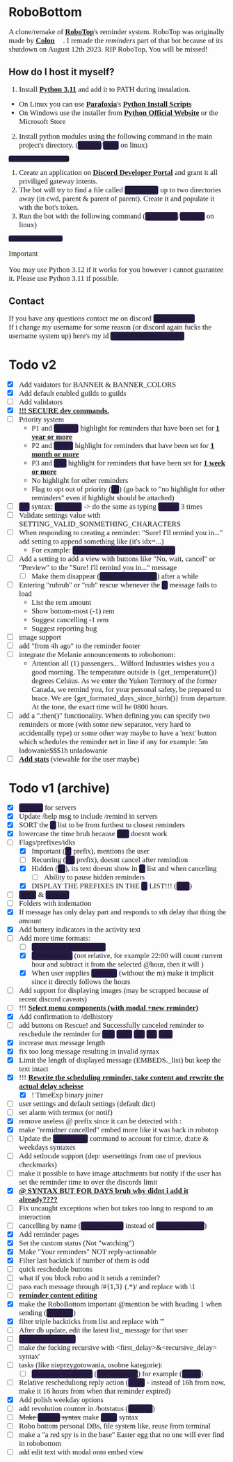 # RoboBottom
A clone/remake of **[RoboTop](https://robotop.xyz)**'s reminder system. RoboTop was originally made by **[Colon](https://gdcolon.com)** <img style="width: 15px; height: 15px;" src="https://cdn.discordapp.com/emojis/1132968267963715634.webp?size=64&name=fluff&quality=lossless"></img>. I remade the *reminders* part of that bot because of its shutdown on August 12th 2023. RIP RoboTop, You will be missed!

## How do I host it myself?
1. Install **[Python 3.11](https://www.python.org/downloads/)** and add it to PATH during instalation.
  - On Linux you can use **[Parafoxia](https://github.com/parafoxia)**'s **[Python Install Scripts](https://github.com/parafoxia/python-scripts)**
  - On Windows use the installer from **[Python Official Website](https://www.python.org/downloads/)** or the Microsoft Store
2. Install python modules using the following command in the main project's directory. (`pip3.11`/`pip3` on linux)
```
pip install -r requirements.txt
```
<!--1. Go to `settings.py` and change your settings accordingly.-->
1. Create an application on **[Discord Developer Portal](https://discord.com/developers/applications)** and grant it all priviliged gateway intents.
2. The bot will try to find a file called `TOKEN.txt` up to two directories away (in cwd, parent & parent of parent). Create it and populate it with the bot's token.
3. Run the bot with the following command (`python3.11`/`python3` on linux)
```
python src/robobottom.py
```

> [!IMPORTANT]
> You may use Python 3.12 if it works for you however i cannot guarantee it. Please use Python 3.11 if possible.

## Contact
If you have any questions contact me on discord `@thecreatorrrr`\
If i change my username for some reason (or discord again fucks the username system up) here's my id `<@507642999992352779>`

# Todo v2
- [X] Add vaidators for BANNER & BANNER_COLORS
- [X] Add default enabled guilds to guilds
- [ ] Add validators
- [X] **!!! SECURE dev commands.**
- [ ] Priority system
  - P1 and `P1 \>\> ` highlight for reminders that have been set for **1 year or more**
  - P2 and `P2 \> ` highlight for reminders that have been set for **1 month or more**
  - P3 and `P3 ` highlight for reminders that have been set for **1 week or more**
  - No highlight for other reminders
  - Flag to opt out of priority (`=`) (go back to "no highlight for other reminders" even if highlight should be attached)
- [ ] `n*` syntax: `3*1h test` -> do the same as typing `1h test` 3 times
- [ ] Validate settings value with SETTING_VALID_SONMETHING_CHARACTERS
- [ ] When responding to creating a reminder: "Sure! I'll remind you in..." add setting to append something like (it's idx=...)
  - For example: `Sure! I'll remind you in 1 hour. (id=19)`
- [ ] Add a setting to add a view with buttons like "No, wait, cancel" or "Preview" to the "Sure! i'll remind you in..." message
  - [ ] Make them disappear (`.edit(components=[])`) after a while
- [ ] Entering "rubrub" or "rub" rescue whenever the `.` message fails to load
  - List the rem amount
  - Show bottom-most (-1) rem
  - Suggest cancelling -1 rem
  - Suggest reporting bug
- [ ] image support
- [ ] add "from 4h ago" to the reminder footer
- [ ] integrate the Melanie announcements to robobottom:
  - Attention all (1) passengers... Wilford Industries wishes you a good morning. The temperature outside is {get_temperature()} degrees Celsius. As we enter the Yukon Territory of the former Canada, we remind you, for your personal safety, be prepared to brace. We are {get_formated_days_since_birth()} from departure. At the tone, the exact time will be 0800 hours.
- [ ] add a ".then()" functionality. When defining you can specify two reminders or more (with some new separator, very hard to accidentally type) or some other way maybe to have a 'next' button which schedules the reminder net in line if any for example:
5m ładowanie$$$1h unładowanie
- [ ] **Add stats** (viewable for the user maybe)

# Todo v1 (archive)
- [x] `/remind` for servers
- [x] Update /help msg to include /remind in servers
- [x] SORT the `.` list to be from furthest to closest reminders
- [x] lowercase the time bruh because `2H` doesnt work
- [ ] Flags/prefixes/idks
  - [x] Important (`!` prefix), mentions the user
  - [ ] Recurring (`&` prefix), doesnt cancel after remindion
  - [x] Hidden (`#`), its text doesnt show in `.` list and when canceling
    - [ ] Ability to pause hidden reminders
  - [x] DISPLAY THE PREFIXES IN THE `.` LIST!!! (`! &`)
- [ ] `defer` & `undefer`
- [ ] Folders with indentation
- [x] If message has only delay part and responds to sth delay that thing the amount
- [x] Add battery indicators in the activity text
- [ ] Add more time formats:
  - [ ] `(?:{days}d + )?HH:MM:SS`
  - [x] `@HH:MM:SS` (not relative, for example 22:00 will count current hour and subtract it from the selected @hour, then it will )
  - [x] When user supplies `{x}h{y}` (without the m) make it implicit since it directly follows the hours
- [ ] Add support for displaying images (may be scrapped because of recent discord caveats)
- [ ] !!! **Select menu components (with modal +new reminder)**
- [x] Add confirmation to /delhistory
- [ ] add buttons on Rescue! and Successfully canceled reminder to reschedule the reminder for `5m` `15m` `1h` `6h` `24h`
- [x] increase max message length
- [x] fix too long message resulting in invalid syntax
- [x] Limit the length of displayed message (EMBEDS._list) but keep the text intact
- [x] !!! **Rewrite the scheduling reminder, take content and rewrite the actual delay scheisse**
  - [x] ! TimeExp binary joiner
- [ ] user settings and default settings (default dict)
- [ ] set alarm with termux (or notif)
- [x] remove useless @ prefix since it can be detected with :
- [x] make "remidner cancelled" embed more like it was back in robotop
- [ ] Update the `/help syntax` command to account for t:im:e, d:at:e & weekdays syntaxes
- [ ] Add setlocale support (dep: usersettings from one of previous checkmarks)
- [ ] make it possible to have image attachments but notify if the user has set the reminder time to over the discords limit
- [x] **@ SYNTAX BUT FOR DAYS bruh why didnt i add it already????**
- [ ] Fix uncaught exceptions when bot takes too long to respond to an interaction
- [ ] cancelling by name (`cancel <name>` instead of `cancel <number>`)
- [x] Add reminder pages
- [x] Set the custom status (Not "watching")
- [x] Make "Your reminders" NOT reply-actionable
- [x] Filter last backtick if number of them is odd
- [ ] quick reschedule buttons
- [ ] what if you block robo and it sends a reminder?
- [ ] pass each message through /#{1,3} (.*)/ and replace with \1
- [ ] **reminder content editing**
- [x] make the RoboBottom important @mention be with heading 1 when sending (`# <@id>`)
- [x] filter triple backticks from list and replace with '''
- [ ] After db update, edit the latest list_ message for that user
- [ ] `/\. ?(?:query syntax)/`
- [ ] make the fucking recursive with \<first_delay>&\<recursive_delay> syntax'
- [ ] tasks (like nieprzygotowania, osobne kategorie):
  - [ ] `tasks view <category>` (`t v <category>`) for example (`t v np`)
- [ ] Relative rescheduliong reply action (`^16h` - instead of 16h from now, make it 16 hours from when that reminder expired)
- [x] Add polish weekday options
- [ ] add revolution counter in /botstatus (`tcr.nth()`)
- [ ] ~~Make `v @cat` syntax~~ make `@db` syntax
- [ ] Robo bottom personal DBs, file system like, reuse from terminal
- [ ] make a "a red spy is in the base" Easter egg that no one will ever find in robobottom
- [ ] add edit text with modal onto embed view

~~<style>s{color: crimson;} b,strong{text-decoration:underline}</style>~~
<!-- I am MEGUMIN the greatest mage among crimson demons and wielder of EXPLOSION MAGIC -->
~~<style>p, li{font-family: "Hubot Sans Bold"; font-size: 17px}</style>~~
~~<style>code, pre{font-family: Consolas}</style>~~
~~<style>code{background-color: #271a45; border-radius: 4px; padding: 2px; padding-left: 5px; padding-right: 5px;}</style>~~
